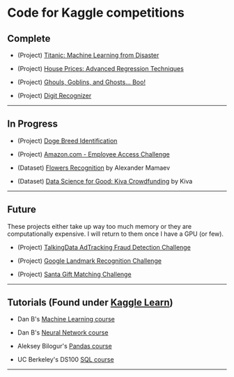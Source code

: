 # Code for Kaggle competitions

## Complete

- (Project) [Titanic: Machine Learning from Disaster](https://www.kaggle.com/c/titanic)

- (Project) [House Prices: Advanced Regression Techniques](https://www.kaggle.com/c/house-prices-advanced-regression-techniques)

- (Project) [Ghouls, Goblins, and Ghosts... Boo!](https://www.kaggle.com/c/ghouls-goblins-and-ghosts-boo)

- (Project) [Digit Recognizer](https://www.kaggle.com/c/digit-recognizer)

----

## In Progress

- (Project) [Doge Breed Identification](https://www.kaggle.com/c/dog-breed-identification)

- (Project) [Amazon.com - Employee Access Challenge](https://www.kaggle.com/c/amazon-employee-access-challenge)

- (Dataset) [Flowers Recognition](https://www.kaggle.com/alxmamaev/flowers-recognition) by Alexander Mamaev

- (Dataset) [Data Science for Good: Kiva Crowdfunding](https://www.kaggle.com/kiva/data-science-for-good-kiva-crowdfunding) by Kiva

----

## Future

These projects either take up way too much memory or they are computationally expensive.  I will return to them once I have a GPU (or few).

- (Project) [TalkingData AdTracking Fraud Detection Challenge](https://www.kaggle.com/c/talkingdata-adtracking-fraud-detection)

- (Project) [Google Landmark Recognition Challenge](https://www.kaggle.com/c/landmark-recognition-challenge)

- (Project) [Santa Gift Matching Challenge](https://www.kaggle.com/c/santa-gift-matching)

----

## Tutorials (Found under [Kaggle Learn](https://www.kaggle.com/learn/overview))

- Dan B's [Machine Learning course](https://www.kaggle.com/learn/machine-learning)

- Dan B's [Neural Network course](https://www.kaggle.com/learn/deep-learning)

- Aleksey Bilogur's [Pandas course](https://www.kaggle.com/learn/pandas)

- UC Berkeley's DS100 [SQL course](https://github.com/DS-100/sp18/blob/master/hw/hw4/hw4.ipynb)

----
